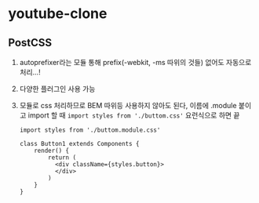 # youtube-clone
## PostCSS

1. autoprefixer라는 모듈 통해 prefix(-webkit, -ms 따위의 것들) 없어도 자동으로 처리...!

2. 다양한 플러그인 사용 가능

3. 모듈로 css 처리하므로 BEM 따위등 사용하지 않아도 된다, 이름에 .module 붙이고 import 할 때 `import styles from './buttom.css'`  요런식으로 하면 끝

   ```react
   import styles from './buttom.module.css'
   
   class Button1 extends Components {
       render() {
           return (
             <div className={styles.button}>
             </div>
           )
       }
   }
   ```

   



